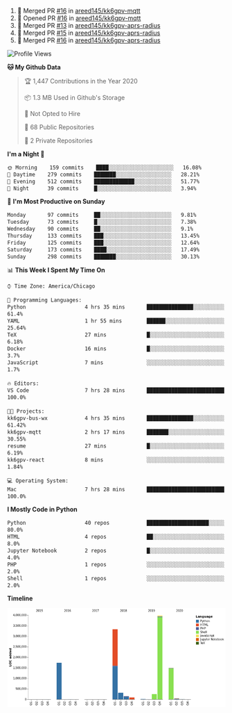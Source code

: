 <!--START_SECTION:activity-->
1. 🎉 Merged PR [#16](https://github.com//areed145/kk6gpv-mqtt/pull/16) in [areed145/kk6gpv-mqtt](https://github.com//areed145/kk6gpv-mqtt)
2. 💪 Opened PR [#16](https://github.com//areed145/kk6gpv-mqtt/pull/16) in [areed145/kk6gpv-mqtt](https://github.com//areed145/kk6gpv-mqtt)
3. 🎉 Merged PR [#13](https://github.com//areed145/kk6gpv-aprs-radius/pull/13) in [areed145/kk6gpv-aprs-radius](https://github.com//areed145/kk6gpv-aprs-radius)
4. 🎉 Merged PR [#15](https://github.com//areed145/kk6gpv-aprs-radius/pull/15) in [areed145/kk6gpv-aprs-radius](https://github.com//areed145/kk6gpv-aprs-radius)
5. 🎉 Merged PR [#16](https://github.com//areed145/kk6gpv-aprs-radius/pull/16) in [areed145/kk6gpv-aprs-radius](https://github.com//areed145/kk6gpv-aprs-radius)
<!--END_SECTION:activity-->

<!--START_SECTION:readme-info-->
<!--END_SECTION:readme-info-->

<!--START_SECTION:waka-->
![Profile Views](http://img.shields.io/badge/Profile%20Views-227-blue)

**🐱 My Github Data** 

> 🏆 1,447 Contributions in the Year 2020
 > 
> 📦 1.3 MB Used in Github's Storage 
 > 
> 🚫 Not Opted to Hire
 > 
> 📜 68 Public Repositories
 > 
> 🔑 2 Private Repositories 

**I'm a Night 🦉** 

```text
🌞 Morning    159 commits    ████░░░░░░░░░░░░░░░░░░░░░   16.08% 
🌆 Daytime    279 commits    ███████░░░░░░░░░░░░░░░░░░   28.21% 
🌃 Evening    512 commits    █████████████░░░░░░░░░░░░   51.77% 
🌙 Night      39 commits     █░░░░░░░░░░░░░░░░░░░░░░░░   3.94%

```
📅 **I'm Most Productive on Sunday** 

```text
Monday       97 commits     ██░░░░░░░░░░░░░░░░░░░░░░░   9.81% 
Tuesday      73 commits     █░░░░░░░░░░░░░░░░░░░░░░░░   7.38% 
Wednesday    90 commits     ██░░░░░░░░░░░░░░░░░░░░░░░   9.1% 
Thursday     133 commits    ███░░░░░░░░░░░░░░░░░░░░░░   13.45% 
Friday       125 commits    ███░░░░░░░░░░░░░░░░░░░░░░   12.64% 
Saturday     173 commits    ████░░░░░░░░░░░░░░░░░░░░░   17.49% 
Sunday       298 commits    ███████░░░░░░░░░░░░░░░░░░   30.13%

```


📊 **This Week I Spent My Time On** 

```text
⌚︎ Time Zone: America/Chicago

💬 Programming Languages: 
Python                   4 hrs 35 mins       ███████████████░░░░░░░░░░   61.4% 
YAML                     1 hr 55 mins        ██████░░░░░░░░░░░░░░░░░░░   25.64% 
TeX                      27 mins             █░░░░░░░░░░░░░░░░░░░░░░░░   6.18% 
Docker                   16 mins             █░░░░░░░░░░░░░░░░░░░░░░░░   3.7% 
JavaScript               7 mins              ░░░░░░░░░░░░░░░░░░░░░░░░░   1.7%

🔥 Editors: 
VS Code                  7 hrs 28 mins       █████████████████████████   100.0%

🐱‍💻 Projects: 
kk6gpv-bus-wx            4 hrs 35 mins       ███████████████░░░░░░░░░░   61.42% 
kk6gpv-mqtt              2 hrs 17 mins       ███████░░░░░░░░░░░░░░░░░░   30.55% 
resume                   27 mins             █░░░░░░░░░░░░░░░░░░░░░░░░   6.19% 
kk6gpv-react             8 mins              ░░░░░░░░░░░░░░░░░░░░░░░░░   1.84%

💻 Operating System: 
Mac                      7 hrs 28 mins       █████████████████████████   100.0%

```

**I Mostly Code in Python** 

```text
Python                   40 repos            ████████████████████░░░░░   80.0% 
HTML                     4 repos             ██░░░░░░░░░░░░░░░░░░░░░░░   8.0% 
Jupyter Notebook         2 repos             █░░░░░░░░░░░░░░░░░░░░░░░░   4.0% 
PHP                      1 repos             ░░░░░░░░░░░░░░░░░░░░░░░░░   2.0% 
Shell                    1 repos             ░░░░░░░░░░░░░░░░░░░░░░░░░   2.0%

```


**Timeline**

![Chart not found](https://github.com/areed145/areed145/blob/master/charts/bar_graph.png) 


<!--END_SECTION:waka-->

